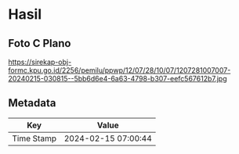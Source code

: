 # Hasil

## Foto C Plano

https://sirekap-obj-formc.kpu.go.id/2256/pemilu/ppwp/12/07/28/10/07/1207281007007-20240215-030815--5bb6d6e4-6a63-4798-b307-eefc567612b7.jpg


## Metadata

| Key        | Value               |
| ---------- | ------------------- |
| Time Stamp | 2024-02-15 07:00:44 |



